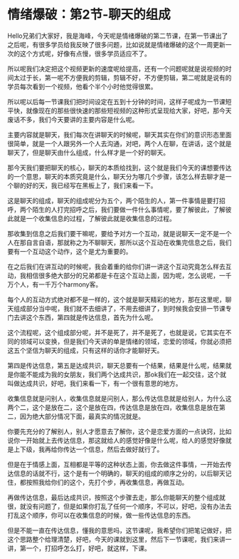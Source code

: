 # 情绪爆破：第2节-聊天的组成

Hello兄弟们大家好，我是海峰，今天呢是情绪爆破的第二节课，在第一节课出了之后呢，有很多学员给我反映了很多问题，比如说就是情绪爆破的这个一周更新一次的这个方式呢，好像有点慢，很多学员适应不了。

所以呢我们决定把这个视频更新的速度呢给提高，还有一个问题呢就是说视频的时间太过于长，第一呢不方便我的剪辑，剪辑不好，不方便剪辑，第二呢就是说有的学员每次看到一个视频，他看个半个小时他觉得很累。

所以呢以后每一节课我们把时间设定在五到十分钟的时间，这样子呢成为一节课短平快，就像现在的那些很快速的那些短视频的这种形式呈现给大家，好吧，那今天废话不多，我们今天要讲的主要内容是什么呢。

主要内容就是聊天，我们每次在讲聊天的时候呢，聊天其实在你们的意识形态里面很简单，就是一个人跟另外一个人去沟通，对吧，两个人在聊，在讲话，这个就是聊天了，但是聊天由什么组成，什么样才是一个好的聊天。

那今天我们要把聊天的核心，聊天的本质给找到，这个就是我们今天的课想要传达的一个意思，聊天的本质究竟是什么，聊天分为哪几个步骤，该怎么样去聊才是一个聊的好的天，我已经写在黑板上了，我们来看一下。

这是聊天的组成，聊天的组成呢分为五个，两个陌生的人，第一件事情是要打招呼，两个陌生的人打完招呼之后，我们要做一件什么事情呢，要了解彼此，了解彼此就是一个收集信息的过程，了解彼此就是收集信息的过程。

那收集到信息之后我们要干嘛呢，要给予对方一个互动，就是说聊天一定不是一个人在那自言自语，那就称之为不聊聊天，那所以这个互动在收集完信息之后，我们要有一个互动这个动作，这个是尤为重要的。

在之后我们在讲互动的时候呢，我会着重的给你们讲一讲这个互动究竟怎么样去互动，我相信很多绝大部分的兄弟都是卡在这个互动上面，因为呢，怎么说呢，一千万个人，有一千万个harmony客。

每个人的互动方式绝对都不是一样的，这个就是聊天精彩的地方，那在这里呢，聊天组成部分当中呢，我们就不去细讲了，不用去细讲了，到时候我会安排一节课专门去讲这个东西，第四就是传达信息，首先为什么呢。

这个流程呢，这个组成部分呢，并不是死了，并不是死了，也就是说，它其实在不同的领域可以变换，但是我们今天讲的单是情绪的领域，恋爱的领域，你就必须把这五个坚信为聊天的组成，只有这样的话你才能聊好天。

第四是传达信息，第五是达成共识，聊天总要有一个结果，结果是什么呢，结果就是你能不能成为我的女朋友，我们两个达成共识，那ok我们在一起交往，这个就叫做达成共识，好吧，我们来看一下，有一个很有意思的地方。

收集信息就是问别人，收集信息就是问别人，那么传达信息就是给别人，为什么这两个二，这个是放在二，这个是放在四，传达信息是放在四，收集信息是放在第二，因为绝大部分情况下面，最真实的情况就是。

你要先充分的了解别人，别人才愿意去了解你，这个是恋爱方面的一点诀窍，比如说你一开始就上去传达信息，那这就给人的感觉好像是什么呢，给人的感觉好像就是上下级，我再给你传达一个信息，然后去做好就行了。

但是在于情感上面，互相都是平等的这种状态上面，你去做这件事情，一开始去传达信息的话就不行，这个是有一个明确的，聊天的组成的顺序之分的，以后聊天记住，都按照我给你们的这个，先打个步，再收集信息，再做互动。

再做传达信息，最后达成共识，按照这个步骤去走，那么你能聊天的整个组成就很，就没有问题了，但是如果你打乱了任何一个顺序，不可以，好吧，没有办法去打乱这个顺序，你可以在收集信息的时候，做一些传达信息的东西。

但是不能一直在传达信息，懂我的意思吗，这节课呢，我希望你们把笔记做好，把这个思路整个给理清楚，好吧，今天的课就到这里，然后下一节课呢，我们来讲一讲，第一个，打招呼怎么打，好吧，就这样，下课。

